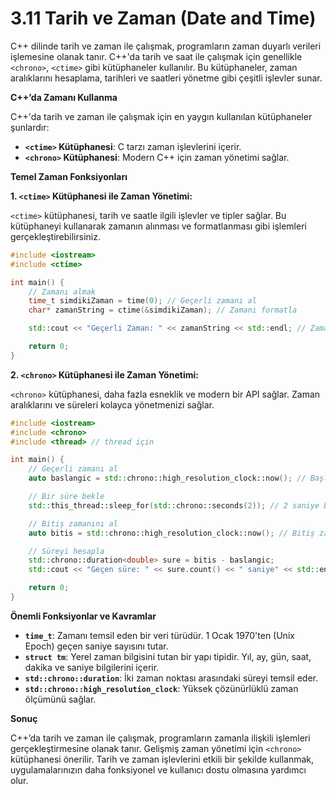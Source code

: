 # 3.11 Tarih ve Zaman (Date and Time)

C++ dilinde tarih ve zaman ile çalışmak, programların zaman duyarlı verileri işlemesine olanak tanır. C++'da tarih ve saat ile çalışmak için genellikle `<chrono>`, `<ctime>` gibi kütüphaneler kullanılır. Bu kütüphaneler, zaman aralıklarını hesaplama, tarihleri ve saatleri yönetme gibi çeşitli işlevler sunar.

**C++’da Zamanı Kullanma**

C++'da tarih ve zaman ile çalışmak için en yaygın kullanılan kütüphaneler şunlardır:

* **`<ctime>` Kütüphanesi**: C tarzı zaman işlevlerini içerir.
* **`<chrono>` Kütüphanesi**: Modern C++ için zaman yönetimi sağlar.

**Temel Zaman Fonksiyonları**

**1. `<ctime>` Kütüphanesi ile Zaman Yönetimi:**

`<ctime>` kütüphanesi, tarih ve saatle ilgili işlevler ve tipler sağlar. Bu kütüphaneyi kullanarak zamanın alınması ve formatlanması gibi işlemleri gerçekleştirebilirsiniz.

```cpp
#include <iostream>
#include <ctime>

int main() {
    // Zamanı almak
    time_t simdikiZaman = time(0); // Geçerli zamanı al
    char* zamanString = ctime(&simdikiZaman); // Zamanı formatla

    std::cout << "Geçerli Zaman: " << zamanString << std::endl; // Zamanı yazdır

    return 0;
}
```

**2. `<chrono>` Kütüphanesi ile Zaman Yönetimi:**

`<chrono>` kütüphanesi, daha fazla esneklik ve modern bir API sağlar. Zaman aralıklarını ve süreleri kolayca yönetmenizi sağlar.

```cpp
#include <iostream>
#include <chrono>
#include <thread> // thread için

int main() {
    // Geçerli zamanı al
    auto baslangic = std::chrono::high_resolution_clock::now(); // Başlangıç zamanını al

    // Bir süre bekle
    std::this_thread::sleep_for(std::chrono::seconds(2)); // 2 saniye bekle

    // Bitiş zamanını al
    auto bitis = std::chrono::high_resolution_clock::now(); // Bitiş zamanını al

    // Süreyi hesapla
    std::chrono::duration<double> sure = bitis - baslangic;
    std::cout << "Geçen süre: " << sure.count() << " saniye" << std::endl; // Süreyi yazdır

    return 0;
}
```

**Önemli Fonksiyonlar ve Kavramlar**

* **`time_t`**: Zamanı temsil eden bir veri türüdür. 1 Ocak 1970'ten (Unix Epoch) geçen saniye sayısını tutar.
* **`struct tm`**: Yerel zaman bilgisini tutan bir yapı tipidir. Yıl, ay, gün, saat, dakika ve saniye bilgilerini içerir.
* **`std::chrono::duration`**: İki zaman noktası arasındaki süreyi temsil eder.
* **`std::chrono::high_resolution_clock`**: Yüksek çözünürlüklü zaman ölçümünü sağlar.

**Sonuç**

C++’da tarih ve zaman ile çalışmak, programların zamanla ilişkili işlemleri gerçekleştirmesine olanak tanır. Gelişmiş zaman yönetimi için `<chrono>` kütüphanesi önerilir. Tarih ve zaman işlevlerini etkili bir şekilde kullanmak, uygulamalarınızın daha fonksiyonel ve kullanıcı dostu olmasına yardımcı olur.

